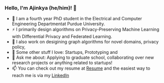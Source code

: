 ### Hello, I'm Ajinkya (he/him)! 👋

- 🔭 I am a fourth year PhD student in the Electrical and Computer Engineering Departmentat Purdue University.
- ⚡ I primarily design algorithms on Privacy-Preserving Machine Learning with Differential Privacy and Federated Learning.
- 🌱 I also work on desigining graph algorithms for novel domains, privacy policy, 
- 👯 Some other stuff I love: Startups, Prototyping and 
- 💬 Ask me about: Applying to graduate school, collaborating over new research projects or anything related to startups! 
- 📫 You can check out my resume at [Resume](https://thehimalayanleo.github.io/cv/) and the easiest way to reach me is via my [LinkedIn](https://www.linkedin.com/in/ajinkyamulay/)

<!--
**thehimalayanleo/thehimalayanleo** is a ✨ _special_ ✨ repository because its `README.md` (this file) appears on your GitHub profile.

Here are some ideas to get you started:

- 🔭 I’m currently working on ...
- 🌱 I’m currently learning ...
- 👯 I’m looking to collaborate on ...
- 🤔 I’m looking for help with ...
- 💬 Ask me about ...
- 📫 How to reach me: ...
- 😄 Pronouns: ...
- ⚡ Fun fact: ...
-->
